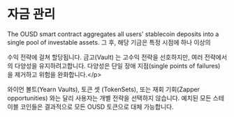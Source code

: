 # 자금 관리

The OUSD smart contract aggregates all users' stablecoin deposits into a single pool of investable assets. 그 후, 해당 기금은 특정 시점에 하나 이상의

수익 전략에 걸쳐 할당됩니다. 금고\(Vault\) 는 고수익 전략을 선호하지만, 여러 전략에서의 다양성을 유지하려고합니다. 다양성은 단일 장애 지점\(single points of failures\) 을 제거하고 위험을 완화합니다.&lt;/p&gt;

와이언 볼트\(Yearn Vaults\), 토큰 셋 \(TokenSets\), 또는 재회 기회\(Zapper opportunities\) 와는 달리 사용자는 개별 전략을 선택하지 않습니다. 예치된 모든 스테이블 코인들은 결과적으로 모든 OUSD 토큰으로 대체 가능합니다.

